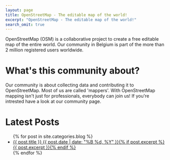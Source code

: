 ```yaml
---
layout: page
title: OpenStreetMap - The editable map of the world!
excerpt: "OpenStreetMap - The editable map of the world!"
search_omit: true
---
```

OpenStreetMap (OSM) is a collaborative project to create a free editable map of the entire world. Our community in Belgium is part of the more than 2 million registered users worldwide.

# What's this community about?

Our community is about collecting data and contributing it to OpenStreetMap. Most of us are called 'mappers'. With OpenStreetMap mapping isn't just for professionals, everybody can join us! If you're intrested have a look at our community page.

# Latest Posts

<ul class="post-list">
{% for post in site.categories.blog %} 
  <li><article><a href="{{ site.url }}{{ post.url }}">{{ post.title }} <span class="entry-date"><time datetime="{{ post.date | date_to_xmlschema }}">{{ post.date | date: "%B %d, %Y" }}</time></span>{% if post.excerpt %} <span class="excerpt">{{ post.excerpt }}</span>{% endif %}</a></article></li>
{% endfor %}
</ul>

